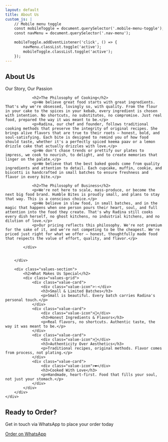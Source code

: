 ```yaml
---
layout: default
title: About Us
custom_js: |
    // Mobile menu toggle
    const mobileToggle = document.querySelector('.mobile-menu-toggle');
    const navMenu = document.querySelector('.nav-menu');

    mobileToggle.addEventListener('click', () => {
        navMenu.classList.toggle('active');
        mobileToggle.classList.toggle('active');
    });
---
```


<!-- Hero Header -->
<section class="hero hero-about">
    <div class="container">
        <div class="hero-content">
            <h1 class="hero-title">About Us</h1>
            <p class="hero-subtitle">Our Story, Our Passion</p>
        </div>
    </div>
</section>

<!-- About Content -->
<section class="about-content">
    <div class="container">
        <div class="about-grid">
            <div class="about-text">

                <h2>The Philosophy of Cooking</h2>
                <p>We believe great food starts with great ingredients. That's why we're obsessed, lovingly so, with quality. From the flour in your cake to the spices in your kebab, every ingredient is chosen with intention. No shortcuts, no substitutes, no compromise. Just real food, prepared the way it was meant to be.</p>
                <p>Radina, our chef and founder, follows traditional cooking methods that preserve the integrity of original recipes. She brings alive flavors that are true to their roots — honest, bold, and soul-satisfying. Each bite is designed to remind you of how food should taste, whether it's a perfectly spiced keema paav or a lemon drizzle cake that actually drizzles with love.</p>
                <p>We don't chase trends or prettify our plates to impress, we cook to nourish, to delight, and to create memories that linger on the palate.</p>
                <p>We believe that the best baked goods come from quality ingredients and attention to detail. Each cupcake, muffin, cookie, and biscotti is handcrafted in small batches to ensure freshness and flavor in every bite.</p>

                <h2>The Philosophy of Business</h2>
                <p>We're not here to scale, mass-produce, or become the next big food brand. Humble Bites is proudly small, and plans to stay that way. This is a conscious choice.</p>
                <p>We believe in slow food, in small batches, and in the magic that happens when one person pours their heart, soul, and full attention into the food they create. That's why Radina still cooks every dish herself, no ghost kitchens, no industrial kitchens, and no dilution of love.</p>
                <p>Our pricing reflects this philosophy. We're not premium for the sake of it, and we're not competing to be the cheapest. We're priced just right for what we offer — honest, thoughtfully made food that respects the value of effort, quality, and flavor.</p>

            </div>


        </div>

        <div class="values-section">
            <h2>What Makes Us Special</h2>
            <div class="values-grid">
                <div class="value-card">
                    <div class="value-icon">✨</div>
                    <h3>Small & Limited Batches</h3>
                    <p>Small is beautiful. Every batch carries Radina's personal touch.</p>
                </div>
                <div class="value-card">
                    <div class="value-icon">🌿</div>
                    <h3>Honest Ingredients & Flavors</h3>
                    <p>Real flavors, no shortcuts. Authentic taste, the way it was meant to be.</p>
                </div>
                <div class="value-card">
                    <div class="value-icon">📖</div>
                    <h3>Authenticity Over Aesthetics</h3>
                    <p>Traditional recipes, original methods. Flavor comes from process, not plating.</p>
                </div>
                <div class="value-card">
                    <div class="value-icon">❤️</div>
                    <h3>Cooked With Love</h3>
                    <p>Handmade, heart-first. Food that fills your soul, not just your stomach.</p>
                </div>
            </div>
        </div>
    </div>
</section>

<!-- CTA Section -->
<section class="cta-section">
    <div class="container">
        <h2>Ready to Order?</h2>
        <p>Get in touch via WhatsApp to place your order today</p>
        <a href="#" class="btn btn-primary whatsapp-order" data-message="Hi! I'd like to place an order">Order on WhatsApp</a>
    </div>
</section>
